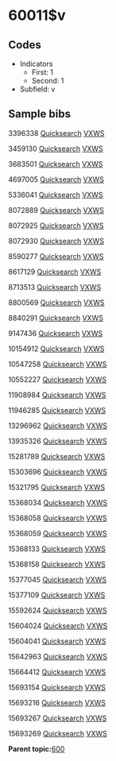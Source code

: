 # 60011$v

## Codes

-   Indicators
    -   First: 1
    -   Second: 1
-   Subfield: v

## Sample bibs

3396338 [Quicksearch](https://search.library.yale.edu/catalog/3396338) [VXWS](http://prodorbis.library.yale.edu:7014/vxws/GetHoldingsService?bibId=3396338)

3459130 [Quicksearch](https://search.library.yale.edu/catalog/3459130) [VXWS](http://prodorbis.library.yale.edu:7014/vxws/GetHoldingsService?bibId=3459130)

3683501 [Quicksearch](https://search.library.yale.edu/catalog/3683501) [VXWS](http://prodorbis.library.yale.edu:7014/vxws/GetHoldingsService?bibId=3683501)

4697005 [Quicksearch](https://search.library.yale.edu/catalog/4697005) [VXWS](http://prodorbis.library.yale.edu:7014/vxws/GetHoldingsService?bibId=4697005)

5336041 [Quicksearch](https://search.library.yale.edu/catalog/5336041) [VXWS](http://prodorbis.library.yale.edu:7014/vxws/GetHoldingsService?bibId=5336041)

8072889 [Quicksearch](https://search.library.yale.edu/catalog/8072889) [VXWS](http://prodorbis.library.yale.edu:7014/vxws/GetHoldingsService?bibId=8072889)

8072925 [Quicksearch](https://search.library.yale.edu/catalog/8072925) [VXWS](http://prodorbis.library.yale.edu:7014/vxws/GetHoldingsService?bibId=8072925)

8072930 [Quicksearch](https://search.library.yale.edu/catalog/8072930) [VXWS](http://prodorbis.library.yale.edu:7014/vxws/GetHoldingsService?bibId=8072930)

8590277 [Quicksearch](https://search.library.yale.edu/catalog/8590277) [VXWS](http://prodorbis.library.yale.edu:7014/vxws/GetHoldingsService?bibId=8590277)

8617129 [Quicksearch](https://search.library.yale.edu/catalog/8617129) [VXWS](http://prodorbis.library.yale.edu:7014/vxws/GetHoldingsService?bibId=8617129)

8713513 [Quicksearch](https://search.library.yale.edu/catalog/8713513) [VXWS](http://prodorbis.library.yale.edu:7014/vxws/GetHoldingsService?bibId=8713513)

8800569 [Quicksearch](https://search.library.yale.edu/catalog/8800569) [VXWS](http://prodorbis.library.yale.edu:7014/vxws/GetHoldingsService?bibId=8800569)

8840291 [Quicksearch](https://search.library.yale.edu/catalog/8840291) [VXWS](http://prodorbis.library.yale.edu:7014/vxws/GetHoldingsService?bibId=8840291)

9147436 [Quicksearch](https://search.library.yale.edu/catalog/9147436) [VXWS](http://prodorbis.library.yale.edu:7014/vxws/GetHoldingsService?bibId=9147436)

10154912 [Quicksearch](https://search.library.yale.edu/catalog/10154912) [VXWS](http://prodorbis.library.yale.edu:7014/vxws/GetHoldingsService?bibId=10154912)

10547258 [Quicksearch](https://search.library.yale.edu/catalog/10547258) [VXWS](http://prodorbis.library.yale.edu:7014/vxws/GetHoldingsService?bibId=10547258)

10552227 [Quicksearch](https://search.library.yale.edu/catalog/10552227) [VXWS](http://prodorbis.library.yale.edu:7014/vxws/GetHoldingsService?bibId=10552227)

11908984 [Quicksearch](https://search.library.yale.edu/catalog/11908984) [VXWS](http://prodorbis.library.yale.edu:7014/vxws/GetHoldingsService?bibId=11908984)

11946285 [Quicksearch](https://search.library.yale.edu/catalog/11946285) [VXWS](http://prodorbis.library.yale.edu:7014/vxws/GetHoldingsService?bibId=11946285)

13296962 [Quicksearch](https://search.library.yale.edu/catalog/13296962) [VXWS](http://prodorbis.library.yale.edu:7014/vxws/GetHoldingsService?bibId=13296962)

13935326 [Quicksearch](https://search.library.yale.edu/catalog/13935326) [VXWS](http://prodorbis.library.yale.edu:7014/vxws/GetHoldingsService?bibId=13935326)

15281789 [Quicksearch](https://search.library.yale.edu/catalog/15281789) [VXWS](http://prodorbis.library.yale.edu:7014/vxws/GetHoldingsService?bibId=15281789)

15303696 [Quicksearch](https://search.library.yale.edu/catalog/15303696) [VXWS](http://prodorbis.library.yale.edu:7014/vxws/GetHoldingsService?bibId=15303696)

15321795 [Quicksearch](https://search.library.yale.edu/catalog/15321795) [VXWS](http://prodorbis.library.yale.edu:7014/vxws/GetHoldingsService?bibId=15321795)

15368034 [Quicksearch](https://search.library.yale.edu/catalog/15368034) [VXWS](http://prodorbis.library.yale.edu:7014/vxws/GetHoldingsService?bibId=15368034)

15368058 [Quicksearch](https://search.library.yale.edu/catalog/15368058) [VXWS](http://prodorbis.library.yale.edu:7014/vxws/GetHoldingsService?bibId=15368058)

15368059 [Quicksearch](https://search.library.yale.edu/catalog/15368059) [VXWS](http://prodorbis.library.yale.edu:7014/vxws/GetHoldingsService?bibId=15368059)

15368133 [Quicksearch](https://search.library.yale.edu/catalog/15368133) [VXWS](http://prodorbis.library.yale.edu:7014/vxws/GetHoldingsService?bibId=15368133)

15368158 [Quicksearch](https://search.library.yale.edu/catalog/15368158) [VXWS](http://prodorbis.library.yale.edu:7014/vxws/GetHoldingsService?bibId=15368158)

15377045 [Quicksearch](https://search.library.yale.edu/catalog/15377045) [VXWS](http://prodorbis.library.yale.edu:7014/vxws/GetHoldingsService?bibId=15377045)

15377109 [Quicksearch](https://search.library.yale.edu/catalog/15377109) [VXWS](http://prodorbis.library.yale.edu:7014/vxws/GetHoldingsService?bibId=15377109)

15592624 [Quicksearch](https://search.library.yale.edu/catalog/15592624) [VXWS](http://prodorbis.library.yale.edu:7014/vxws/GetHoldingsService?bibId=15592624)

15604024 [Quicksearch](https://search.library.yale.edu/catalog/15604024) [VXWS](http://prodorbis.library.yale.edu:7014/vxws/GetHoldingsService?bibId=15604024)

15604041 [Quicksearch](https://search.library.yale.edu/catalog/15604041) [VXWS](http://prodorbis.library.yale.edu:7014/vxws/GetHoldingsService?bibId=15604041)

15642963 [Quicksearch](https://search.library.yale.edu/catalog/15642963) [VXWS](http://prodorbis.library.yale.edu:7014/vxws/GetHoldingsService?bibId=15642963)

15664412 [Quicksearch](https://search.library.yale.edu/catalog/15664412) [VXWS](http://prodorbis.library.yale.edu:7014/vxws/GetHoldingsService?bibId=15664412)

15693154 [Quicksearch](https://search.library.yale.edu/catalog/15693154) [VXWS](http://prodorbis.library.yale.edu:7014/vxws/GetHoldingsService?bibId=15693154)

15693216 [Quicksearch](https://search.library.yale.edu/catalog/15693216) [VXWS](http://prodorbis.library.yale.edu:7014/vxws/GetHoldingsService?bibId=15693216)

15693267 [Quicksearch](https://search.library.yale.edu/catalog/15693267) [VXWS](http://prodorbis.library.yale.edu:7014/vxws/GetHoldingsService?bibId=15693267)

15693269 [Quicksearch](https://search.library.yale.edu/catalog/15693269) [VXWS](http://prodorbis.library.yale.edu:7014/vxws/GetHoldingsService?bibId=15693269)

**Parent topic:**[600](../../tags/600/600.md)

